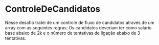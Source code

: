 # ControleDeCandidatos
Nesse desafio tratei de um controle de fluxo de candidatos através de um array com as seguintes regras: Os candidatos deveriam ter como salário base abaixo de 2k e o número de tentativas de ligação abaixo de 3 tentativas. 
